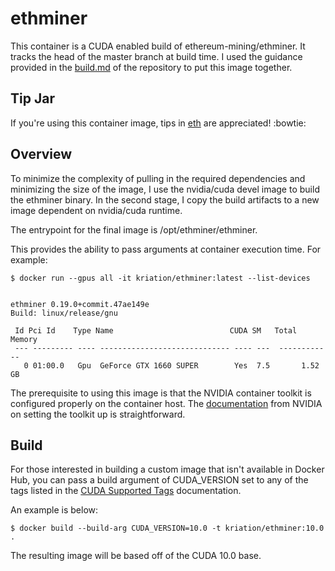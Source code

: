 # ethminer
This container is a CUDA enabled build of ethereum-mining/ethminer. It tracks the head of the
master branch at build time. I used the guidance provided in the
[build.md](https://github.com/ethereum-mining/ethminer/blob/master/docs/BUILD.md)
of the repository to put this image together.

## Tip Jar
If you're using this container image, tips in <a
href="ethereum:%30%78%41%65%32%36%43%64%31%35%37%33%37%34%35%32%33%36%38%30%37%45%36%37%63%45%33%62%65%33%34%43%61%34%32%32%36%66%34%63%46%33%3f%76%61%6c%75%65%3d%31%65%31%38">eth</a>
are appreciated! :bowtie:


## Overview
To minimize the complexity of pulling in the required dependencies and
minimizing the size of the image, I use the
nvidia/cuda devel image to build the ethminer binary. In the second
stage, I copy the build artifacts to a new image dependent on
nvidia/cuda runtime.

The entrypoint for the final image is /opt/ethminer/ethminer.

This provides the ability to pass arguments at container execution time. For
example:

```
$ docker run --gpus all -it kriation/ethminer:latest --list-devices


ethminer 0.19.0+commit.47ae149e
Build: linux/release/gnu

 Id Pci Id    Type Name                          CUDA SM   Total Memory
 --- --------- ---- ----------------------------- ---- ---  ------------
   0 01:00.0   Gpu  GeForce GTX 1660 SUPER        Yes  7.5       1.52 GB
```

The prerequisite to using this image is that the NVIDIA container toolkit is
configured properly on the container host. The
[documentation](https://docs.nvidia.com/datacenter/cloud-native/container-toolkit/user-guide.html)
from NVIDIA on setting the toolkit up is straightforward.

## Build
For those interested in building a custom image that isn't available in Docker
Hub, you can pass a build argument of CUDA_VERSION set to any of the tags
listed in the [CUDA Supported Tags](https://gitlab.com/nvidia/container-images/cuda/blob/master/doc/supported-tags.md) documentation.

An example is below:

```
$ docker build --build-arg CUDA_VERSION=10.0 -t kriation/ethminer:10.0 .
```

The resulting image will be based off of the CUDA 10.0 base.
